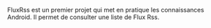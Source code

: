 FluxRss est un premier projet qui met en pratique les connaissances Android.
Il permet de consulter une liste de Flux Rss.